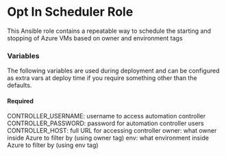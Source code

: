 # Opt In Scheduler Role

This Ansible role contains a repeatable way to schedule the starting and stopping of Azure VMs based on owner and environment tags

### Variables

The following variables are used during deployment and can be configured as extra vars at deploy time if you require something other than the defaults.

#### Required

CONTROLLER_USERNAME: username to access automation controller
CONTROLLER_PASSWORD: password for automation controller users
CONTROLLER_HOST: full URL for accessing controller
owner: what owner inside Azure to filter by (using owner tag)
env: what environment inside Azure to filter by (using env tag)
